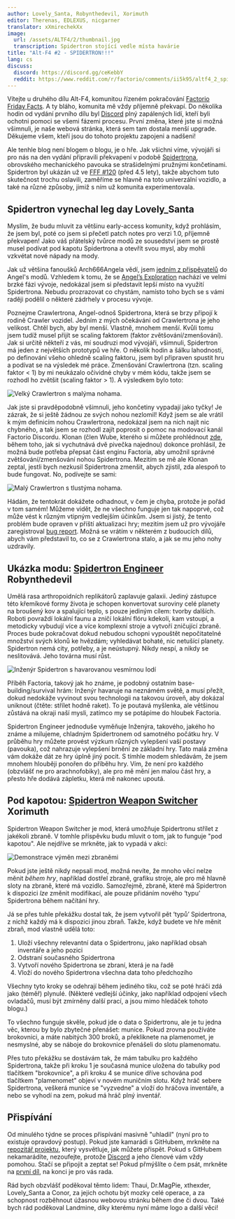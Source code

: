 ```yaml
---
author: Lovely_Santa, Robynthedevil, Xorimuth
editor: Therenas, EDLEXUS, nicgarner
translator: xXmirechekXx
image:
  url: /assets/ALTF4/2/thumbnail.jpg
  transcription: Spidertron stojící vedle místa havárie
title: "Alt-F4 #2 - SPIDERTRON!!!"
lang: cs
discuss:
  discord: https://discord.gg/ceKebbY
  reddit: https://www.reddit.com/r/factorio/comments/ii5k95/altf4_2_spidertron/
---
```


Vítejte u druhého dílu Alt-F4, komunitou řízeném pokračování [Factorio Friday Facts](https://factorio.com/blog/). A ty bláho, komunita mě vždy příjemně překvapí. Do několika hodin od vydání prvního dílu byl [Discord](https://discord.gg/AsXAwyV) plný zapálených lidí, kteří byli ochotni pomoci se všemi fázemi procesu. První změna, které jste si možná všimnuli, je naše webová stránka, která sem tam dostala menší upgrade. Děkujeme všem, kteří jsou do tohoto projektu zapojeni a nadšeni!

Ale tenhle blog není blogem o blogu, je o hře. Jak všichni víme, vývojáři si pro nás na den vydání připravili překvapení v podobě [Spidertrona](https://wiki.factorio.com/Spidertron), obrovského mechanického pavouka se strašidelnými pružnými končetinami. Spidertron byl ukázán už ve [FFF #120](https://www.factorio.com/blog/post/fff-120) (před 4.5 lety), takže abychom tuto skutečnost trochu oslavili, zaměříme se hlavně na toto univerzální vozidlo, a také na různé způsoby, jimiž s ním už komunita experimentovala.

## Spidertron vynechal leg day <author>Lovely_Santa</author>

Myslím, že budu mluvit za většinu early-access komunity, když prohlásím, že jsem byl, poté co jsem si přečetl patch notes pro verzi 1.0, příjemně překvapen! Jako váš přátelský tvůrce modů ze sousedství jsem se prostě musel podívat pod kapotu Spidertrona a otevřít svou mysl, aby mohli vzkvétat nové nápady na mody.

Jak už většina fanoušků Arch666Angela vědí, jsem [jedním z přispěvatelů](https://forums.factorio.com/viewtopic.php?p=475786#p475786) do Angel's modů. Vzhledem k tomu, že se [Angel’s Exploration](https://mods.factorio.com/mod/angelsexploration) nachází ve velmi brzké fázi vývoje, nedokázal jsem si představit lepší místo na využití Spidertrona. Nebudu prozrazovat co chystám, namísto toho bych se s vámi raději podělil o některé zádrhely v procesu vývoje.

Poznejme Crawlertrona, Angel-odnoš Spidertrona, která se brzy připojí k rodině Crawler vozidel. Jedním z mých očekávání od Crawlertrona je jeho velikost. Chtěl bych, aby byl menší. Vlastně, mnohem menší. Kvůli tomu jsem tudíž musel přijít se scaling faktorem (faktor zvětšování/zmenšování). Jak si určitě někteří z vás, mí soudruzi mod vývojáři, všimnuli, Spidertron má jeden z největších prototypů ve hře. O několik hodin a šálku lahodnosti, po definování všeho ohledně scaling faktoru, jsem byl připraven spustit hru a podívat se na výsledek mé práce. Zmenšování Crawlertrona (tzn. scaling faktor < 1) by mi neukázalo očividné chyby v mém kódu, takže jsem se rozhodl ho zvětšit (scaling faktor > 1). A výsledkem bylo toto:

![Velký Crawlertron s malýma nohama.](/assets/ALTF4/2/crawlertron_large.png?raw=true)

Jak jste si pravděpodobně všimnuli, jeho končetiny vypadají jako tyčky! Je zázrak, že si ještě žádnou ze svých nohou nezlomil! Když jsem se ale vrátil k mým definicím nohou Crawlertrona, nedokázal jsem na nich najít nic chybného, a tak jsem se rozhodl zajít poprosit o pomoc na modovací kanál Factorio Discordu. Klonan (člen Wube, kterého si můžete prohlédnout [zde](https://factorio.com/game/about), během toho, jak si vychutnává dvě pivečka najednou) dokonce prohlásil, že možná bude potřeba přepsat část enginu Factoria, aby umožnil správné zvětšování/zmenšování nohou Spidertrona. Mezitím se mě ale Klonan zeptal, jestli bych nezkusil Spidertrona zmenšit, abych zjistil, zda alespoň to bude fungovat. No, podívejte se sami:

![Malý Crawlertron s tlustýma nohama.](/assets/ALTF4/2/crawlertron_tiny.png?raw=true)

Hádám, že tentokrát dokážete odhadnout, v čem je chyba, protože je pořád v tom samém! Můžeme vidět, že ne všechno funguje jen tak napoprvé, což může vést k různým vtipným vedlejším účinkům. Jsem si jistý, že tento problém bude opraven v příští aktualizaci hry; mezitím jsem už pro vývojáře zaregistroval [bug report](https://forums.factorio.com/viewtopic.php?f=7&t=88180). Možná se vrátím v některém z budoucích dílů, abych vám představil to, co se z Crawlertrona stalo, a jak se mu jeho nohy uzdravily.

## Ukázka modu: [Spidertron Engineer](https://mods.factorio.com/mod/SpidertronEngineer) <author>Robynthedevil</author>

Umělá rasa arthropoidních replikátorů zaplavuje galaxii. Jediný zástupce této křemíkové formy života je schopen konvertovat suroviny celé planety na broušený kov a spalující teplo, s pouze jediným cílem: tvorby dalších. Roboti povraždí lokální faunu a zničí lokální flóru kdekoli, kam vstoupí, a metodicky vybudují více a více komplexní stroje a vytvoří zničující zbraně. Proces bude pokračovat dokud nebudou schopni vypouštět nepočitatelné množství svých klonů ke hvězdám; vyhledávat bohaté, nic netušící planety. Spidertron nemá city, potřeby, a je neústupný. Nikdy nespí, a nikdy se neslitovává. Jeho továrna musí růst.

![Inženýr Spidertron s havarovanou vesmírnou lodí](/assets/ALTF4/2/SpidertronEngineer.png?raw=true)

Příběh Factoria, takový jak ho známe, je podobný ostatním base-building/survival hrám: Inženýr havaruje na neznámém světě, a musí přežít, dokud nedokáže vyvinout svou technologii na takovou úroveň, aby dokázal uniknout (čtěte: střílet hodně raket). To je poutavá myšlenka, ale většinou zůstává na okraji naší mysli, zatímco my se potápíme do hloubek Factoria.

Spidertron Engineer jednoduše vyměňuje Inženýra, takového, jakého ho známe a milujeme, chladným Spidertronem od samotného počátku hry. V průběhu hry můžete provést výzkum různých vylepšení vaší postavy (pavouka), což nahrazuje vylepšení brnění ze základní hry. Tato malá změna vám dokáže dát ze hry úplně jiný pocit. S tímhle modem shledávám, že jsem mnohem hlouběji ponořen do příběhu hry. Vím, že není pro každého (obzvlášť ne pro arachnofobiky), ale pro mě mění jen malou část hry, a přesto hře dodává zápletku, která mě nakonec upoutá.

## Pod kapotou: [Spidertron Weapon Switcher](https://mods.factorio.com/mod/SpidertronWeaponSwitcher) <author>Xorimuth</author>

Spidertron Weapon Switcher je mod, která umožňuje Spidertronu střílet z jakékoli zbraně. V tomhle příspěvku budu mluvit o tom, jak to funguje "pod kapotou". Ale nejdříve se mrkněte, jak to vypadá v akci:

![Demonstrace výměn mezi zbraněmi](/assets/ALTF4/2/SWS-demo-gif.gif?raw=true)

Pokud jste ještě nikdy nepsali mod, možná nevíte, že mnoho věcí nelze měnit _během hry_, například dostřel zbraně, grafiku stroje, ale pro mě hlavně sloty na zbraně, které má vozidlo. Samozřejmě, zbraně, které má Spidertron k dispozici _lze_ změnit modifikací, ale pouze přidáním nového ‘typu’ Spidertrona během načítání hry.

Já se přes tuhle překážku dostal tak, že jsem vytvořil pět ‘typů’ Spidertrona, z nichž každý má k dispozici jinou zbraň. Takže, když budete ve hře měnit zbraň, mod vlastně udělá toto:

1. Uloží všechny relevantní data o Spidertronu, jako například obsah inventáře a jeho pozici
2. Odstraní současného Spidertrona
3. Vytvoří nového Spidertrona se zbraní, která je na řadě
4. Vloží do nového Spidertrona všechna data toho předchozího

Všechny tyto kroky se odehrají během jediného tiku, což se poté hráči zdá jako (téměř) plynulé. (Některé vedlejší účinky, jako například odpojení všech ovladačů, musí být zmírněny další prací, a jsou mimo hledáček tohoto blogu.)

To všechno funguje skvěle, pokud jde o data o Spidertronu, ale je tu jedna věc, kterou by bylo zbytečné přenášet: munice. Pokud zrovna používáte brokovnici, a máte nabitých 300 broků, a překliknete na plamenomet, je nesmyslné, aby se náboje do brokovnice přenášeli do slotu plamenomatu.

Přes tuto překážku se dostávám tak, že mám tabulku pro každého Spidertrona, takže při kroku 1 je současná munice uložena do tabulky pod tlačítkem "brokovnice", a při kroku 4 se munice dříve schována pod tlačítkem "plamenomet" objeví v novém muničním slotu. Když hráč sebere Spidertrona, veškerá munice se "vyzvedne" a vloží do hráčova inventáře, a nebo se vyhodí na zem, pokud má hráč plný inventář.

## Přispívání

Od minulého týdne se proces přispívání masivně "uhladil" (nyní pro to existuje opravdový postup). Pokud jste kamarádi s GitHubem, mrkněte na [repozitář projektu](https://github.com/AlternativeFFFF/Alt-F4), který vysvětluje, jak můžete přispět. Pokud s GitHubem nekamarádíte, nezoufejte, protože [Discord](https://discord.gg/AsXAwyV) a jeho členové vám vždy pomohou. Stačí se připojit a zeptat se! Pokud přmýšlíte o čem psát, mrkněte na [první díl](https://alt-f4.blog/cs/ALTF4-1), na konci je pro vás rada.

Rád bych obzvlášť poděkoval těmto lidem: Thaui, Dr.MagPie, xthexder, Lovely_Santa a Conor, za jejich ochotu být mozky celé operace, a za schopnost rozběhnout úžasnou webovou stránku během dne či dvou. Také bych rád poděkoval Landmine, díky kterému nyní máme logo a další věci!
